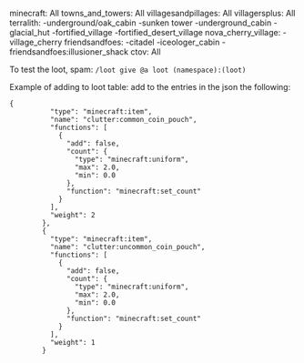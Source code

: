 minecraft: All
towns_and_towers: All
villagesandpillages: All
villagersplus: All
terralith:
    -underground/oak_cabin
    -sunken tower
    -underground_cabin
    -glacial_hut
    -fortified_village
    -fortified_desert_village
nova_cherry_village:
    -village_cherry
friendsandfoes:
    -citadel
    -iceologer_cabin
    -friendsandfoes:illusioner_shack
ctov: All

To test the loot, spam: ```/loot give @a loot (namespace):(loot)```

Example of adding to loot table:
add to the entries in the json the following:
```
{
          "type": "minecraft:item",
          "name": "clutter:common_coin_pouch",
          "functions": [
            {
              "add": false,
              "count": {
                "type": "minecraft:uniform",
                "max": 2.0,
                "min": 0.0
              },
              "function": "minecraft:set_count"
            }
          ],
          "weight": 2
        },
        {
          "type": "minecraft:item",
          "name": "clutter:uncommon_coin_pouch",
          "functions": [
            {
              "add": false,
              "count": {
                "type": "minecraft:uniform",
                "max": 2.0,
                "min": 0.0
              },
              "function": "minecraft:set_count"
            }
          ],
          "weight": 1
        }
```